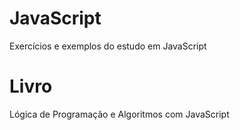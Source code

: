 # JavaScript

Exercícios e exemplos do estudo em JavaScript

# Livro
Lógica de Programação e Algoritmos com JavaScript